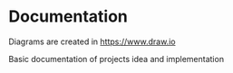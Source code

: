# Documentation
Diagrams are created in https://www.draw.io


Basic documentation of projects idea and implementation

